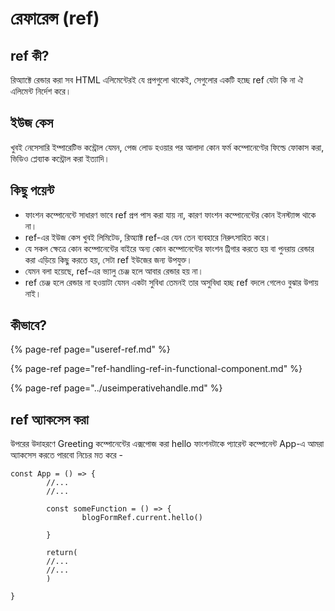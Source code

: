 # রেফারেন্স \(ref\)

## ref কী?

রিঅ্যাক্টে রেন্ডার করা সব HTML এলিমেন্টেরই যে প্রপগুলো থাকেই, সেগুলোর একটি হচ্ছে ref  যেটা কি না ঐ এলিমেন্ট নির্দেশ করে।

## ইউজ কেস

খুবই নেসেসারি ইম্পারেটিভ কন্ট্রোল যেমন, পেজ লোড হওয়ার পর আলাদা কোন ফর্ম কম্পোনেণ্টের ফিল্ডে ফোকাস করা, ভিডিও প্লেব্যাক কন্ট্রোল করা ইত্যাদি।

## কিছু পয়েন্ট

* ফাংশন কম্পোনেন্টে সাধারণ ভাবে ref প্রপ পাস করা যায় না, কারণ ফাংশন কম্পোনেন্টের কোন ইনস্ট্যান্স থাকে না।  
* ref-এর ইউজ কেস খুবই লিমিটেড, রিঅ্যাক্ট ref-এর যেন তেন ব্যবহারে নিরুৎসাহিত করে।
* যে সকল ক্ষেত্রে কোন কম্পোনেন্টের বাইরে অন্য কোন কম্পোনেন্টের ফাংশন ট্রিগার করতে হয় বা পুনরায় রেন্ডার করা এড়িয়ে কিছু করতে হয়, সেটা ref ইউজের জন্য উপযুক্ত।
* যেমন বলা হয়েছে, ref-এর ভ্যালু চেঞ্জ হলে আবার রেন্ডার হয় না।
* ref চেঞ্জ হলে রেন্ডার না হওয়াটা যেমন একটা সুবিধা তেমনই তার অসুবিধা হচ্ছ ref বদলে গেলেও বুঝার উপায় নাই।

## কীভাবে?

{% page-ref page="useref-ref.md" %}

{% page-ref page="ref-handling-ref-in-functional-component.md" %}

{% page-ref page="../useimperativehandle.md" %}

## ref অ্যাকসেস করা

উপরের উদাহরণে Greeting কম্পোনেন্টের এক্সপোজ করা hello ফাংশনটাকে প্যারেন্ট কম্পোনেন্ট App-এ আমরা অ্যাকসেস করতে পারবো নিচের মত করে - 

```text
const App = () => {
        //...
        //...
        
        const someFunction = () => {
                blogFormRef.current.hello()
        
        }

        return(
        //...
        //...
        )

}
```



